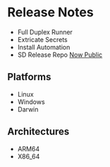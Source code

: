 # Release Notes

- Full Duplex Runner
- Extricate Secrets
- Install Automation
- SD Release Repo [Now Public](https://github.com/softdist/sd-release)

## Platforms

- Linux
- Windows
- Darwin

## Architectures

- ARM64
- X86_64
